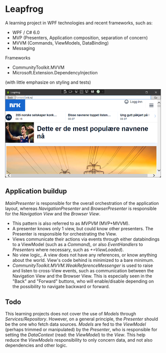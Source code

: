 # Leapfrog

A learning project in WPF technologies and recent frameworks, such as:

- WPF / C# 6.0
- MVP (Presenters, Application composition, separation of concern)
- MVVM (Commands, ViewModels, DataBinding)
- Messaging

Frameworks
- CommunityToolkit.MVVM
- Microsoft.Extension.DependencyInjection

(with little emphasize on styling and tests)

![GitHub Logo](/leapfrog.png)

## Application buildup

*MainPresenter* is responsible for the overall orchestration of the application layout, whereas *NavigationPresenter* and *BrowserPresenter* is responsible for the *Navigation View* and the *Browser View*.

- This pattern is also referred to as *MVPVM* (MVP+MVVM).
- A presenter knows only 1 view, but could know other presenters. The Presenter is responsible for orchestrating the View.
- Views communicate their actions via events through either databindings to a ViewModel (such as a *Command*), or also *EventHandlers* to *Presenters* where necessary, such as *+=ViewLoaded*).
- No view logic,. A view does not have any references, or know anything about the world. View's code behind is minimized to a bare minimum.
- *CommunityToolkit.MVVM.WeakReferenceMessenger* is used to raise and listen to cross-View events, such as communication between the Navigation View and the Browser View. This is especially seen in the "Back" and "Forward" buttons, who will enable/disable depending on the possibility to navigate backward or forward.

## Todo
This learning projects does not cover the use of *Models* through *Services/Repository*. However, on a general principle, the *Presenter* should be the one who fetch data sources. *Models* are fed to the *ViewModel* (perhaps trimmed or manipulated) by the *Presenter*, who is responsible for setting the *DataContext* (read: the *ViewModel*) to the *View*. This help reduce the *ViewModels* responsibility to only concern data, and not also dependencies and other logic.
